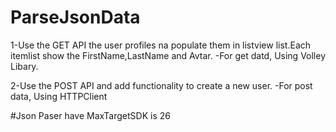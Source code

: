 ﻿# ParseJsonData
 
1-Use the GET API the user profiles na populate them in listview list.Each itemlist show the FirstName,LastName and Avtar.
 -For get datd, Using Volley Libary.
 
2-Use the POST API and add functionality to create a new user.
-For post data, Using HTTPClient

#Json Paser have MaxTargetSDK is 26
